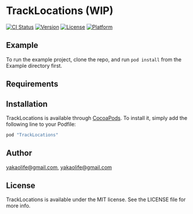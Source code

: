 # TrackLocations (WIP)

[![CI Status](http://img.shields.io/travis/yakaolife@gmail.com/TrackLocations.svg?style=flat)](https://travis-ci.org/yakaolife@gmail.com/TrackLocations)
[![Version](https://img.shields.io/cocoapods/v/TrackLocations.svg?style=flat)](http://cocoapods.org/pods/TrackLocations)
[![License](https://img.shields.io/cocoapods/l/TrackLocations.svg?style=flat)](http://cocoapods.org/pods/TrackLocations)
[![Platform](https://img.shields.io/cocoapods/p/TrackLocations.svg?style=flat)](http://cocoapods.org/pods/TrackLocations)

## Example

To run the example project, clone the repo, and run `pod install` from the Example directory first.

## Requirements

## Installation

TrackLocations is available through [CocoaPods](http://cocoapods.org). To install
it, simply add the following line to your Podfile:

```ruby
pod "TrackLocations"
```

## Author

yakaolife@gmail.com, yakaolife@gmail.com

## License

TrackLocations is available under the MIT license. See the LICENSE file for more info.
